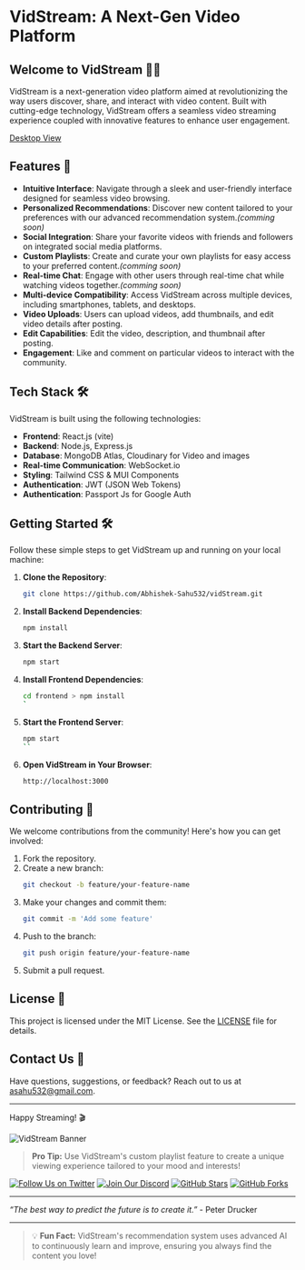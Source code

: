 # VidStream: A Next-Gen Video Platform


## Welcome to VidStream 🎥✨
VidStream is a next-generation video platform aimed at revolutionizing the way users discover, share, and interact with video content. Built with cutting-edge technology, VidStream offers a seamless video streaming experience coupled with innovative features to enhance user engagement.

 [Desktop View]('./frontend/src/assets/Images/vidstream.png)


## Features 🚀

- **Intuitive Interface**: Navigate through a sleek and user-friendly interface designed for seamless video browsing.
- **Personalized Recommendations**: Discover new content tailored to your preferences with our advanced recommendation system.*(comming soon)*
- **Social Integration**: Share your favorite videos with friends and followers on integrated social media platforms.
- **Custom Playlists**: Create and curate your own playlists for easy access to your preferred content.*(comming soon)*
- **Real-time Chat**: Engage with other users through real-time chat while watching videos together.*(comming soon)*
- **Multi-device Compatibility**: Access VidStream across multiple devices, including smartphones, tablets, and desktops.
- **Video Uploads**: Users can upload videos, add thumbnails, and edit video details after posting.
- **Edit Capabilities**: Edit the video, description, and thumbnail after posting.
- **Engagement**: Like and comment on particular videos to interact with the community.

## Tech Stack 🛠️

VidStream is built using the following technologies:

- **Frontend**: React.js (vite)
- **Backend**: Node.js, Express.js
- **Database**: MongoDB Atlas, Cloudinary for Video and images
- **Real-time Communication**: WebSocket.io
- **Styling**: Tailwind CSS & MUI Components
- **Authentication**: JWT (JSON Web Tokens)
- **Authentication**: Passport Js for Google Auth


## Getting Started 🛠️

Follow these simple steps to get VidStream up and running on your local machine:

1. **Clone the Repository**:
    ```bash
    git clone https://github.com/Abhishek-Sahu532/vidStream.git
    ```

2. **Install Backend Dependencies**:
    ```bash
    npm install
    ```
3. **Start the Backend Server**:
    ```bash
    npm start
    ```
4. **Install Frontend Dependencies**:
    ```bash
    cd frontend > npm install
    `
5. **Start the Frontend Server**:
    ```bash
    npm start
    ``
6. **Open VidStream in Your Browser**:
    ```bash
    http://localhost:3000
    ```

## Contributing 🤝

We welcome contributions from the community! Here's how you can get involved:

1. Fork the repository.
2. Create a new branch:
    ```bash
    git checkout -b feature/your-feature-name
    ```
3. Make your changes and commit them:
    ```bash
    git commit -m 'Add some feature'
    ```
4. Push to the branch:
    ```bash
    git push origin feature/your-feature-name
    ```
5. Submit a pull request.

## License 📜

This project is licensed under the MIT License. See the [LICENSE](LICENSE) file for details.

## Contact Us 📧

Have questions, suggestions, or feedback? Reach out to us at [asahu532@gmail.com](mailto:asahu532@gmail.com).

---

Happy Streaming! 🎬

![VidStream Banner](https://via.placeholder.com/800x200)

> **Pro Tip:** Use VidStream's custom playlist feature to create a unique viewing experience tailored to your mood and interests!

[![Follow Us on Twitter](https://img.shields.io/twitter/follow/vidstream)](https://twitter.com/vidstream)
[![Join Our Discord](https://img.shields.io/discord/vidstream)](https://discord.gg/vidstream)
[![GitHub Stars](https://img.shields.io/github/stars/your-username/vidstream)](https://github.com/your-username/vidstream/stargazers)
[![GitHub Forks](https://img.shields.io/github/forks/your-username/vidstream)](https://github.com/your-username/vidstream/network/members)

---

*“The best way to predict the future is to create it.”* - Peter Drucker

---

> 💡 **Fun Fact:** VidStream's recommendation system uses advanced AI to continuously learn and improve, ensuring you always find the content you love!

